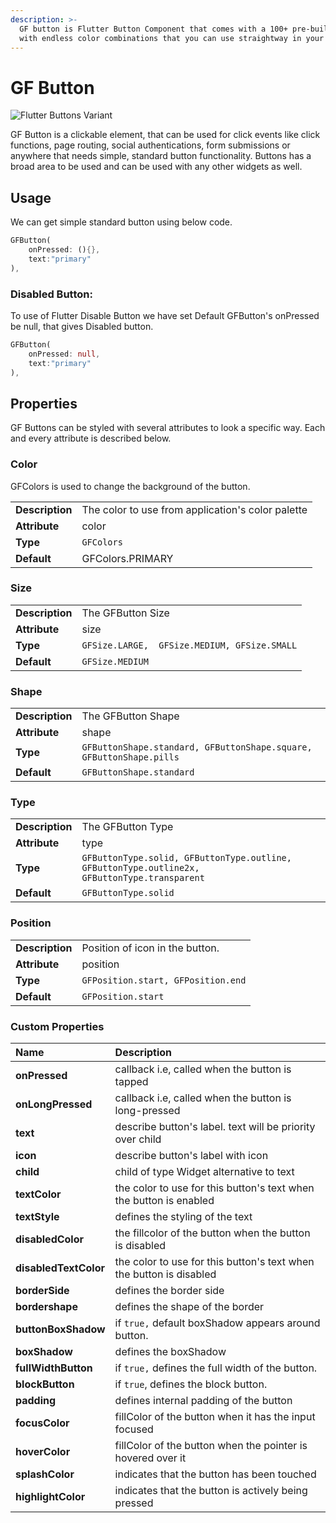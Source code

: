 ```yaml
---
description: >-
  GF button is Flutter Button Component that comes with a 100+ pre-built button
  with endless color combinations that you can use straightway in your project.
---
```


# GF Button

![Flutter Buttons Variant](https://ik.imagekit.io/ionicfirebaseapp/docs/tr:dpr-auto,tr:w-auto/Gf_buttons_2x_aotfII9ZS5.png)



GF Button is a clickable element, that can be used for click events like click functions, page routing, social authentications, form submissions or anywhere that needs simple, standard button functionality. Buttons has a broad area to be used  and can be used with any other widgets as well.

## Usage

We can get simple standard button using below code. 

```dart
GFButton(
    onPressed: (){},
    text:"primary"
),
```

### Disabled Button:

To use of Flutter Disable Button we have set Default GFButton's  onPressed be null, that gives Disabled button.

```dart
GFButton(                          
    onPressed: null,             
    text:"primary"
),
```

## Properties 

GF Buttons can be styled with several attributes to look a specific way. Each and every attribute is described below.

### Color 

GFColors is used to change the background of the button.

|  |  |
| :--- | :--- |
| **Description** | The color to use from application's color palette                                |
| **Attribute** |  color |
| **Type** | `GFColors` |
| **Default** | GFColors.PRIMARY |

### Size

|  |  |
| :--- | :--- |
| **Description**  | The GFButton Size                                                                                           |
| **Attribute** |  size |
| **Type** | `GFSize.LARGE,  GFSize.MEDIUM, GFSize.SMALL` |
| **Default** | `GFSize.MEDIUM` |

### Shape

|  |  |
| :--- | :--- |
| **Description**     |  The GFButton Shape                                               |
| **Attribute** |  shape |
| **Type**               | `GFButtonShape.standard, GFButtonShape.square, GFButtonShape.pills` |
| **Default** | `GFButtonShape.standard` |

### Type

|  |  |
| :--- | :--- |
| **Description**     |   The GFButton Type                                |
| **Attribute** |   type |
| **Type** | `GFButtonType.solid, GFButtonType.outline, GFButtonType.outline2x, GFButtonType.transparent` |
| **Default** | `GFButtonType.solid` |

### Position

|  |  |
| :--- | :--- |
| **Description** |  Position of icon in the button.                                                                  |
| **Attribute** |  position |
| **Type** | `GFPosition.start, GFPosition.end` |
| **Default** | `GFPosition.start` |

### Custom Properties

| Name | Description |
| :--- | :--- |
| **onPressed**   | callback i.e, called when the button is tapped |
| **onLongPressed** | callback i.e, called when the button is long-pressed |
| **text** |  describe button's label. text will be priority over child |
| **icon** |  describe button's label with icon |
| **child** | child of type Widget alternative to text |
| **textColor** | the color to use for this button's text when the button is enabled |
| **textStyle** | defines the styling of the text |
| **disabledColor** | the fillcolor of  the button when the button is disabled |
| **disabledTextColor** | the color to use for this button's text when the button is disabled |
| **borderSide** | defines the border side  |
| **bordershape** | defines the shape of the border |
| **buttonBoxShadow** | if `true,` default boxShadow appears around button. |
| **boxShadow** | defines the boxShadow |
| **fullWidthButton** | if `true,` defines the full width of the button.  |
| **blockButton** | if `true`, defines the block button.  |
| **padding** | defines internal padding of the button |
| **focusColor** | fillColor of the button when it has the input focused |
| **hoverColor** | fillColor of the button when the pointer is hovered over it |
| **splashColor** | indicates that the button has been touched |
| **highlightColor** | indicates that the button is actively being pressed |


